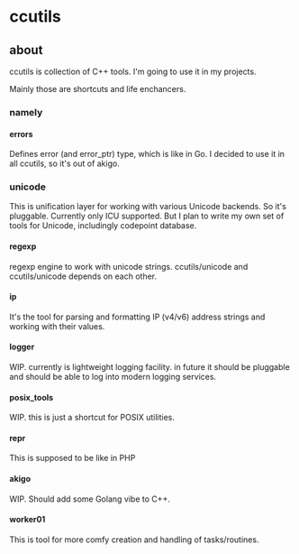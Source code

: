 # ccutils

## about

ccutils is collection of C++ tools. I'm going to use it in my projects.

Mainly those are shortcuts and life enchancers.

### namely

#### errors

Defines error (and error_ptr) type, which is like in Go. I decided to use it in 
all ccutils, so it's out of akigo.

### unicode

This is unification layer for working with various Unicode backends. 
So it's pluggable. Currently only ICU supported. But I plan to write my own
set of tools for Unicode, includingly codepoint database.

#### regexp

regexp engine to work with unicode strings. 
ccutils/unicode and ccutils/unicode depends on each other.

#### ip

It's the tool for parsing and formatting IP (v4/v6) address strings and working
with their values.

#### logger

WIP. currently is lightweight logging facility. in future it should be pluggable 
and should be able to log into modern logging services.

#### posix_tools

WIP. this is just a shortcut for POSIX utilities.

#### repr

This is supposed to be like in PHP

#### akigo

WIP. Should add some Golang vibe to C++.

#### worker01

This is tool for more comfy creation and handling of tasks/routines.
